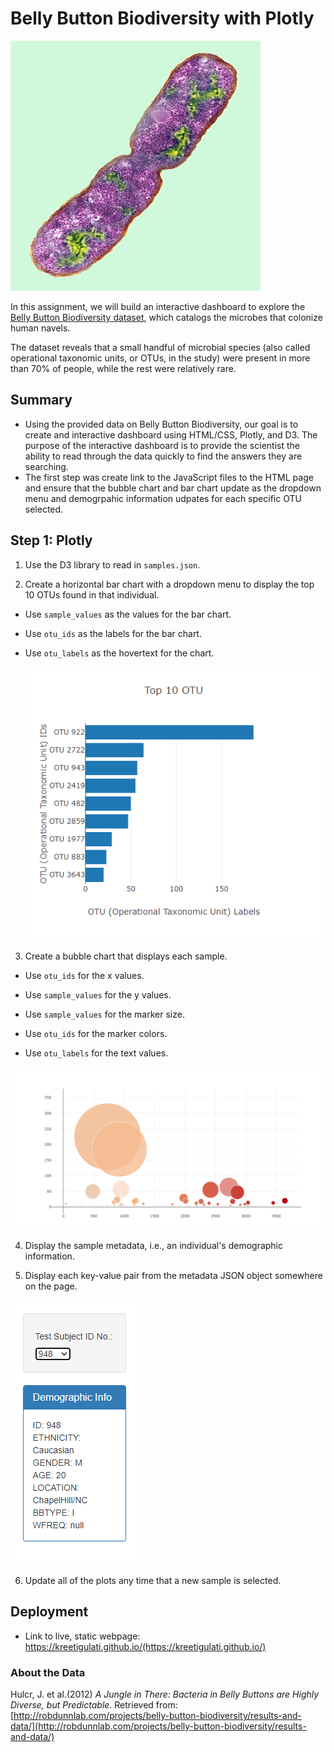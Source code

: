 # Belly Button Biodiversity with Plotly

![Bacteria by filterforge.com](Images/bacteria.jpg)

In this assignment, we will build an interactive dashboard to explore the [Belly Button Biodiversity dataset](http://robdunnlab.com/projects/belly-button-biodiversity/), which catalogs the microbes that colonize human navels.

The dataset reveals that a small handful of microbial species (also called operational taxonomic units, or OTUs, in the study) were present in more than 70% of people, while the rest were relatively rare.

## Summary
  * Using the provided data on Belly Button Biodiversity, our goal is to create and interactive dashboard using HTML/CSS, Plotly, and D3. The purpose of the interactive dashboard is to provide the scientist the ability to read through the data quickly to find the answers they are searching. 
  * The first step was create link to the JavaScript files to the HTML page and ensure that the bubble chart and bar chart update as the dropdown menu and demogrpahic information udpates for each specific OTU selected.

## Step 1: Plotly

1. Use the D3 library to read in `samples.json`.

2. Create a horizontal bar chart with a dropdown menu to display the top 10 OTUs found in that individual.

* Use `sample_values` as the values for the bar chart.

* Use `otu_ids` as the labels for the bar chart.

* Use `otu_labels` as the hovertext for the chart.

  ![bar Chart](https://github.com/kreetigulati/15-plotly-challenge/blob/main/Images/barchart.png)

3. Create a bubble chart that displays each sample.

* Use `otu_ids` for the x values.

* Use `sample_values` for the y values.

* Use `sample_values` for the marker size.

* Use `otu_ids` for the marker colors.

* Use `otu_labels` for the text values.

![Bubble Chart](https://github.com/kreetigulati/15-plotly-challenge/blob/main/Images/matchingbubblechart.png)

4. Display the sample metadata, i.e., an individual's demographic information.

5. Display each key-value pair from the metadata JSON object somewhere on the page.

![hw](https://github.com/kreetigulati/15-plotly-challenge/blob/main/Images/updatedropdowninfo.png)

6. Update all of the plots any time that a new sample is selected.


## Deployment

* Link to live, static webpage: https://kreetigulati.github.io/(https://kreetigulati.github.io/)


### About the Data

Hulcr, J. et al.(2012) _A Jungle in There: Bacteria in Belly Buttons are Highly Diverse, but Predictable_. Retrieved from: [http://robdunnlab.com/projects/belly-button-biodiversity/results-and-data/](http://robdunnlab.com/projects/belly-button-biodiversity/results-and-data/)
